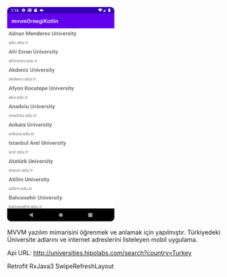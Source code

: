 

<img src="https://github.com/emretanerc/mvvmOrnegiKotlin/raw/master/preview.png" width="250" height="500">
 
  MVVM yazılım mimarisini öğrenmek ve anlamak için yapılmıştır.
  Türkiyedeki Üniversite adlarını ve internet adreslerini listeleyen mobil uygulama.

  Api URL: http://universities.hipolabs.com/search?country=Turkey

  Retrofit
  RxJava3
  SwipeRefreshLayout
